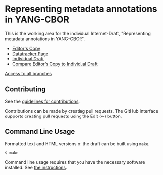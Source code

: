 # Representing metadata annotations in YANG-CBOR

This is the working area for the individual Internet-Draft, "Representing metadata annotations in YANG-CBOR".

* [Editor's Copy](https://cabo.github.io/yang-metadata/#go.draft-bormann-cbor-yang-metadata.html)
* [Datatracker Page](https://datatracker.ietf.org/doc/draft-bormann-cbor-yang-metadata)
* [Individual Draft](https://datatracker.ietf.org/doc/html/draft-bormann-cbor-yang-metadata)
* [Compare Editor's Copy to Individual Draft](https://cabo.github.io/yang-metadata/#go.draft-bormann-cbor-yang-metadata.diff)


[Access to all branches](https://cabo.github.io/yang-metadata/)

## Contributing

See the
[guidelines for contributions](https://github.com/cabo/yang-metadata/blob/main/CONTRIBUTING.md).

Contributions can be made by creating pull requests.
The GitHub interface supports creating pull requests using the Edit (✏) button.


## Command Line Usage

Formatted text and HTML versions of the draft can be built using `make`.

```sh
$ make
```

Command line usage requires that you have the necessary software installed.  See
[the instructions](https://github.com/martinthomson/i-d-template/blob/main/doc/SETUP.md).


